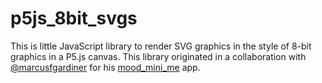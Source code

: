 # p5js_8bit_svgs
This is little JavaScript library to render SVG graphics in the style of 8-bit graphics in a P5.js canvas. This library originated in a collaboration with [@marcusfgardiner](https://github.com/marcusfgardiner) for his [mood_mini_me](https://github.com/marcusfgardiner/mood_mini_me) app.
